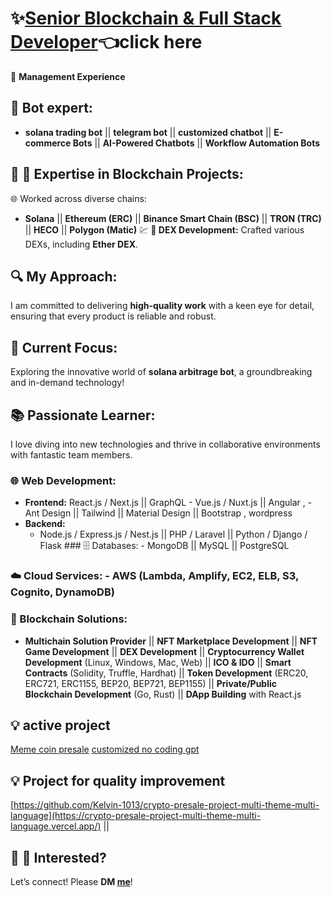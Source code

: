 # ✨[Senior Blockchain & Full Stack Developer](https://t.me/blockchainDeveloper_Ben)👈click here
💼 **Management Experience**
## 🚀 Bot expert:  
- **solana trading bot**   ||  **telegram bot**  ||  **customized chatbot** || **E-commerce Bots**  ||  **AI-Powered Chatbots**  || **Workflow Automation Bots**  
## 🚀 🔗 Expertise in Blockchain Projects:  
🌐 Worked across diverse chains:  
-  **Solana**  || **Ethereum (ERC)**  || **Binance Smart Chain (BSC)**  || **TRON (TRC)**  || **HECO**  || **Polygon (Matic)**
💹 **💎 DEX Development:**
 Crafted various DEXs, including **Ether DEX**.
## 🔍 My Approach:  
I am committed to delivering **high-quality work** with a keen eye for detail, ensuring that every product is reliable and robust. 
## 🌈 Current Focus:  
Exploring the innovative world of **solana arbitrage bot**, a groundbreaking and in-demand technology!
## 📚 Passionate Learner:  
I love diving into new technologies and thrive in collaborative environments with fantastic team members. 
### 🌐 Web Development:
- **Frontend:**    React.js / Next.js || GraphQL    - Vue.js / Nuxt.js    ||  Angular ,  - Ant Design || Tailwind ||  Material Design || Bootstrap  , wordpress 
- **Backend:**  
  - Node.js / Express.js / Nest.js   || PHP / Laravel   || Python / Django / Flask   ### 🗄️ Databases:  - MongoDB  || MySQL  || PostgreSQL  
### ☁️ Cloud Services: - AWS (Lambda, Amplify, EC2, ELB, S3, Cognito, DynamoDB)  
### 🔗 Blockchain Solutions:
- **Multichain Solution Provider** || **NFT Marketplace Development**  || **NFT Game Development**  || **DEX Development** ||  **Cryptocurrency Wallet Development** (Linux, Windows, Mac, Web)  || **ICO & IDO** || **Smart Contracts** (Solidity, Truffle, Hardhat)  || **Token Development** (ERC20, ERC721, ERC1155, BEP20, BEP721, BEP1155)   || **Private/Public Blockchain Development** (Go, Rust) || **DApp Building** with React.js  
## 💡 active project
[Meme coin presale](https://app.tmonk.net) [customized no coding gpt](https://ollabot.com)  
## 💡 Project for quality improvement 
[https://github.com/Kelvin-1013/crypto-presale-project-multi-theme-multi-language](https://crypto-presale-project-multi-theme-multi-language.vercel.app/) || []()

## 📩 🌟 Interested?  
Let’s connect! Please **DM [me](https://t.me/blockchainDeveloper_Ben)**! 

